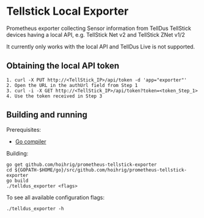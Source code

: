 # Tellstick Local Exporter

Prometheus exporter collecting Sensor information from TellDus TellStick devices having a local API, e.g. TellStick Net v2 and TellStick ZNet v1/2

It currently only works with the local API and TellDus Live is not supported.

## Obtaining the local API token

	1. curl -X PUT http://<TellStick_IP>/api/token -d 'app="exporter"'
	2. Open the URL in the authUrl field from Step 1
	3. curl -i -X GET http://<TellStick_IP>/api/token?token=<token_Step_1>
	4. Use the token received in Step 3

## Building and running

Prerequisites:

* [Go compiler](https://golang.org/dl/)

Building:

    go get github.com/hoihrig/prometheus-tellstick-exporter
    cd ${GOPATH-$HOME/go}/src/github.com/hoihrig/prometheus-tellstick-exporter
    go build
    ./telldus_exporter <flags>

To see all available configuration flags:

    ./telldus_exporter -h
